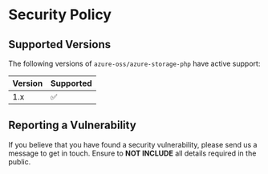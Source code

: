 # Security Policy

## Supported Versions

The following versions of `azure-oss/azure-storage-php` have active support:

| Version  | Supported          |
|----------| ------------------ |
| 1.x | :white_check_mark: |

## Reporting a Vulnerability

If you believe that you have found a security vulnerability, please send us a message to get in touch. Ensure to **NOT INCLUDE** all details required in the public.
